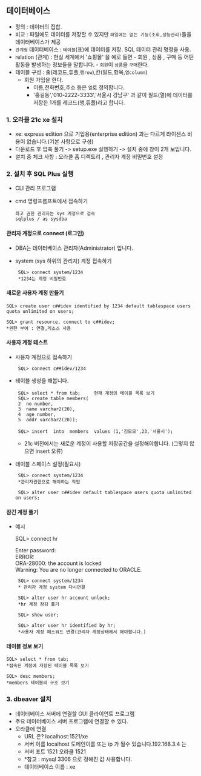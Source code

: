 ## 데이터베이스

 - 정의 : 데이터의 집합.
 - 비교 : 파일에도 데이터를 저장할 수 있지만 `파일에는 없는 기능(조회,성능관리)`들을 데이터베이스가 제공
 - `관계형` 데이터베이스 : `테이블`(표)에 데이터를 저장. SQL 데이터 관리 명령을 사용.
 - relation (관계) : 현실 세계에서 '쇼핑몰' 을 예로 들면
        - 회원 , 상품 , 구매 등 어떤 활동을 발생하는 정보들을 말합니다.
        - `회원`이 `상품`을  `구매`한다. 
 - 테이블 구성 : 줄(레코드,튜플,`행row`),칸(필드,항목,`열column`)
      - 회원 가입을 한다. 
          - 이름,전화번호,주소 등은 `열`로 정의합니다.
          - '홍길동','010-2222-3333','서울시 강남구'  과 같이
             필드(열)에 데이터를 저장한 1개를 레코드(행,튜플)라고 합니다.

### 1. 오라클 21c xe 설치		

 - xe: express edition 으로 기업용(enterprise edition) 과는 다르게  라이센스 비용이 없습니다.(기본 사항으로 구성)
  - 다운로드 후 압축 풀기 -> setup.exe 실행하기 -> 설치 중에  창이 2개 보입니다.				
  - 설치 중 체크 사항 : 오라클 홈 디렉토리	, 관리자 계정 비밀번호 설정					
								

### 2. 설치 후  SQL Plus 실행
  - CLI 관리 프로그램 
  - cmd 명령프롬프트에서 접속하기
  
        최고 권한 관리자는 sys 계정으로 접속
        sqlplus / as sysdba
#### 관리자 계정으로 connect (로그인)			
 - DBA는 데이터베이스 관리자(Administrator) 입니다.				

 - system (sys 하위의 관리자) 계정 접속하기
 
        SQL> connect system/1234			
        *1234는 계정 비밀번호		
								
#### 새로운 사용자 계정 만들기	

  
	SQL> create user c##idev identified by 1234 default tablespace users quota unlimited on users;		

	SQL> grant resource, connect to c##idev;				
    *권한 부여 : 연결,리소스 사용		
								
#### 사용자 계정 테스트						
 - 사용자 계정으로 접속하기
 	
        SQL> connect c##idev/1234
 - 테이블 생성을 해봅니다. 
								
		SQL> select * from tab;		현재 계정의 테이블 목록 보기			
		SQL> create table members( 
		2  no number,						
		3  name varchar2(20),						
		4  age number,						
		5  addr varchar2(20));						
								
		SQL> insert  into  members  values (1,'김모모',23,'서울시');					
						
                				
   - 21c 버전에서는 새로운 계정이 사용할 저장공간을 설정해야합니다. (그렇지 않으면 insert 오류) 
 - 테이블 스페이스 설정(필요시)

	    SQL> connect system/1234				
        *관리자권한으로 해야하는 작업		

        SQL> alter user c##idev default tablespace users quota unlimited on users;
								
#### 잠긴 계정 풀기 
 - 예시			
								
	SQL> connect hr		
    				
	Enter password:							
	ERROR:							
	ORA-28000: the account is locked					
	Warning: You are no longer connected to ORACLE.		

        SQL> connect system/1234
        * 관리자 계정 system 다시연결	
	    
        SQL> alter user hr account unlock;		
        *hr 계정 잠김 풀기					
								
	    SQL> show user;

	    SQL> alter user hr identified by hr;		
        *사용자 계정 패스워드 변경(관리자 계정상태에서 해야합니다.)	
								

#### 테이블 정보 보기	
								
	SQL> select * from tab;		
    *접속된 계정에 저장된 테이블 목록 보기		

    SQL> desc members;		
    *members 테이블의 구조 보기		

								
### 3. dbeaver 설치 
- 데이터베이스 서버에 연결할 GUI 클라이언트 프로그램	
- 주요 데이터베이스 서버 프로그램에 연결할 수 있다.							
- 오라클에 연결 
  - URL 은?		localhost:1521/xe					
  - 서버 이름	localhost	도메인이름 또는 ip 가 될수 있습니다.192.168.3.4 는
  - 서버 포트	1521	오라클 1521 
  - *참고 : mysql 3306 으로 정해진 값 사용합니다.				
  - 데이터베이스 이름 : xe					
					